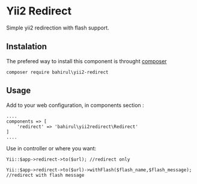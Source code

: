 Yii2 Redirect
=======

Simple yii2 redirection with flash support.

Instalation
-------

The prefered way to install this component is throught [composer](https://getcomposer.org/download)

    composer require bahirul\yii2-redirect
    

Usage
-------

Add to your web configuration, in components section :

    ....
    components => [
        'redirect' => 'bahirul\yii2redirect\Redirect'
    ]
    ....
    

Use in controller or where you want:

    Yii::$app->redirect->to($url); //redirect only
    
    Yii::$app->redirect->to($url)->withFlash($flash_name,$flash_message); //redirect with flash message

